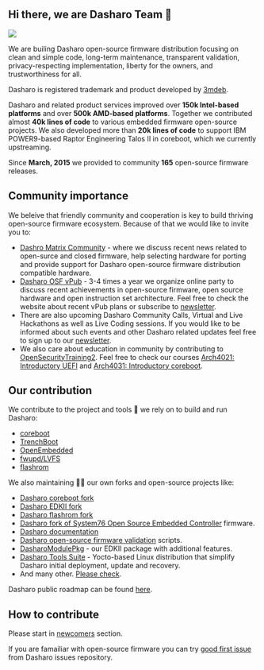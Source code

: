 ## Hi there, we are Dasharo Team  👋

![](https://raw.githubusercontent.com/Dasharo/.github/main/profile/images/dasharo-sygnet.png)

We are builing Dasharo open-source firmware distribution focusing on clean and
simple code, long-term maintenance, transparent validation, privacy-respecting
implementation, liberty for the owners, and trustworthiness for all.

Dasharo is registered trademark and product developed by
[3mdeb](https://github.com/3mdeb).

Dasharo and related product services improved over **150k Intel-based
platforms** and over **500k AMD-based platforms**. Together we contributed
almost **40k lines of code** to various embedded firmware open-source projects.
We also developed more than **20k lines of code** to support IBM POWER9-based
Raptor Engineering Talos II in coreboot, which we currently upstreaming.

Since **March, 2015** we provided to community **165** open-source firmware releases.

<!--

- TBD - provide more statistics

-->

## Community importance

We beleive that friendly community and cooperation is key to build thriving
open-source firmware ecosystem. Because of that we would like to invite you to:

* [Dashro Matrix Community](https://matrix.to/#/#dasharo:matrix.org) - where we
  discuss recent news related to open-surce and closed firmware, help selecting
  hardware for porting and provide support for Dasharo open-source firmware
  distribution compatible hardware.
* [Dasharo OSF vPub](https://vpub.dasharo.com/) - 3-4 times a year we organize
  online party to discuss recent achievements in open-source firmware, open
  source hardware and open instruction set architecture. Feel free to check the
  website about recent vPub plans or subscribe to
  [newsletter](https://newsletter.3mdeb.com/subscription/0_K65I7ro).
* There are also upcoming Dasharo Community Calls, Virtual and Live Hackathons
  as well as Live Coding sessions. If you would like to be informed about such
  events and other Dasharo related updates feel free to sign up to our
  [newsletter](https://newsletter.3mdeb.com/subscription/wwL90UkXP).
* We also care about education in community by contributing to
  [OpenSecurityTraining2](https://ost2.fyi/). Feel free to check our courses
  [Arch4021: Introductory UEFI](https://p.ost2.fyi/courses/course-v1:OpenSecurityTraining2+4021_Intro_UEFI+2022_v1/about)
  and [Arch4031: Introductory coreboot](https://p.ost2.fyi/courses/course-v1:OpenSecurityTraining2+Arch4031_x86-64_RV_coreboot+2021_v1/about).

## Our contribution

We contribute to the project and tools 🔧 we rely on to build and run Dasharo:

* [coreboot](https://doc.coreboot.org/contributing/index.html)
* [TrenchBoot](https://trenchboot.org/documentation/CONTRIBUTING/)
* [OpenEmbedded](https://www.openembedded.org/wiki/How_to_submit_a_patch_to_OpenEmbedded)
* [fwupd/LVFS](https://github.com/fwupd/fwupd)
* [flashrom](https://www.flashrom.org/Development_Guidelines)

<!--
* [Tianocore EDKII](https://www.tianocore.org/contrib/)
-->

We also maintaining 🧙‍♂️ our own forks and open-source projects like:

* [Dasharo coreboot fork](https://github.com/Dasharo/coreboot)
* [Dasharo EDKII fork](https://github.com/Dasharo/edk2)
* [Dasharo flashrom fork](https://github.com/Dasharo/flashrom)
* [Dasharo fork of System76 Open Source Embedded Controller](https://github.com/Dasharo/ec) 
  firmware.
* [Dasharo documentation](https://github.com/Dasharo/docs)
* [Dasharo open-source firmware validation](https://github.com/Dasharo/open-source-firmware-validation) 
  scripts.
* [DasharoModulePkg](https://github.com/Dasharo/DasharoModulePkg) - our EDKII
  package with additional features.
* [Dasharo Tools Suite](https://github.com/Dasharo/meta-dts) - Yocto-based
  Linux distribution that simplify Dasharo initial deployment, update and
  recovery.
* And many other. [Please check](https://github.com/orgs/Dasharo/repositories).

Dasharo public roadmap can be found [here](https://github.com/Dasharo/dasharo-issues/milestones).

## How to contribute

Please start in [newcomers](https://docs.dasharo.com/#newcommers) section.

If you are famailiar with open-source firmware you can try [good first
issue](https://github.com/Dasharo/dasharo-issues/issues?q=is%3Aopen+is%3Aissue+label%3A%22good+first+issue%22)
from Dasharo issues repository.

<!--

**Here are some ideas to get you started:**

🙋‍♀️ A short introduction - what is your organization all about?
🌈 Contribution guidelines - how can the community get involved?
👩‍💻 Useful resources - where can the community find your docs? Is there anything else the community should know?
🍿 Fun facts - what does your team eat for breakfast?
🧙 Remember, you can do mighty things with the power of [Markdown](https://docs.github.com/github/writing-on-github/getting-started-with-writing-and-formatting-on-github/basic-writing-and-formatting-syntax)
-->
